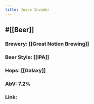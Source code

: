 ```yaml
---
title: Juice Invader
---
```


## #[[Beer]]
### Brewery: [[Great Notion Brewing]]

### Beer Style: [[IPA]]

### Hops: [[Galaxy]]

### AbV: 7.2%

### Link: 
